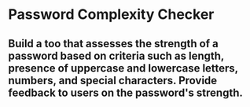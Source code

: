 # Password Complexity Checker

## Build a too that assesses the strength of a password based on criteria such as length, presence of uppercase and lowercase letters, numbers, and special characters. Provide feedback to users on the password's strength.